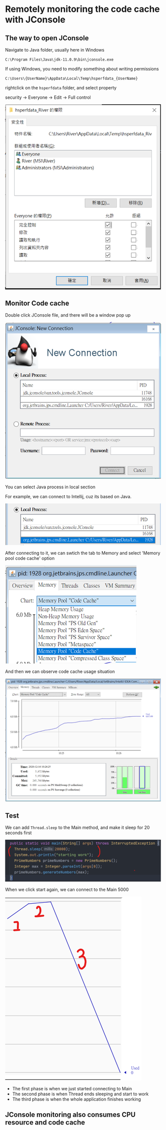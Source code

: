 # Remotely monitoring the code cache with JConsole

## The way to open JConsole


Navigate to Java folder, usually here in Windows

```
C:\Program Files\Java\jdk-11.0.9\bin\jconsole.exe
```

If using Windows, you need to modify something about writing permissions

```
C:\Users\{UserName}\AppData\Local\Temp\hsperfdata_{UserName}
```

rightclick on the `hsperfdata` folder, and select property

security -> Everyone -> Edit -> Full control


![](../img/2020-12-16-10-20-01.png)

## Monitor Code cache

Double click JConsole file, and there will be a window pop up

![](../img/2020-12-16-10-22-57.png)

You can select Java process in local section

For example, we can connect to Intellij, cuz its based on Java.

![](../img/2020-12-16-10-24-49.png)

After connecting to it, we can swtich the tab to Memory and select 'Memory pool code cache' option

![](../img/2020-12-16-10-25-47.png)

And then we can observe code cache usage situation

![](../img/2020-12-16-10-26-41.png)

## Test

We can add `Thread.sleep` to the Main method, and make it sleep for 20 seconds first

![](../img/2020-12-16-10-29-11.png)

When we click start again, we can connect to the Main 5000

![](../img/2020-12-16-13-47-28.png)

- The first phase is when we just started connecting to Main
- The second phase is when Thread ends sleeping and start to work
- The third phase is when the whole application finishes working

## JConsole monitoring also consumes CPU resource and code cache


